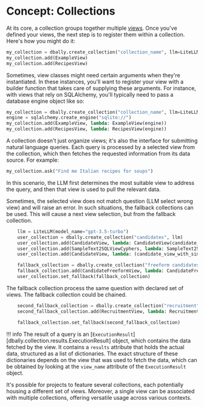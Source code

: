 # Concept: Collections

At its core, a collection groups together multiple [views](views.md). Once you've defined your views, the next step is to register them within a collection. Here's how you might do it:

```python
my_collection = dbally.create_collection("collection_name", llm=LiteLLM())
my_collection.add(ExampleView)
my_collection.add(RecipesView)
```

Sometimes, view classes might need certain arguments when they're instantiated. In these instances, you'll want to register your view with a builder function that takes care of supplying these arguments. For instance, with views that rely on SQLAlchemy, you'll typically need to pass a database engine object like so:

```python
my_collection = dbally.create_collection("collection_name", llm=LiteLLM())
engine = sqlalchemy.create_engine("sqlite://")
my_collection.add(ExampleView, lambda: ExampleView(engine))
my_collection.add(RecipesView, lambda: RecipesView(engine))
```

A collection doesn't just organize views; it's also the interface for submitting natural language queries. Each query is processed by a selected view from the collection, which then fetches the requested information from its data source. For example:

```python
my_collection.ask("Find me Italian recipes for soups")
```

In this scenario, the LLM first determines the most suitable view to address the query, and then that view is used to pull the relevant data.

Sometimes, the selected view does not match question (LLM select wrong view) and will raise an error. In such situations, the fallback collections can be used.
This will cause a next view selection, but from the fallback collection.

```python
    llm = LiteLLM(model_name="gpt-3.5-turbo")
    user_collection = dbally.create_collection("candidates", llm)
    user_collection.add(CandidateView, lambda: CandidateView(candidate_view_with_similarity_store.engine))
    user_collection.add(SampleText2SQLViewCyphers, lambda: SampleText2SQLViewCyphers(create_freeform_memory_engine()))
    user_collection.add(CandidateView, lambda: (candidate_view_with_similarity_store.engine))

    fallback_collection = dbally.create_collection("freeform candidates", llm)
    fallback_collection.add(CandidateFreeformView, lambda: CandidateFreeformView(candidates_freeform.engine))
    user_collection.set_fallback(fallback_collection)
```
The fallback collection process the same question with declared set of views. The fallback collection could be chained.

```python
    second_fallback_collection = dbally.create_collection("recruitment", llm)
    second_fallback_collection.add(RecruitmentView, lambda: RecruitmentView(recruiting_engine))

    fallback_collection.set_fallback(second_fallback_collection)

```




!!! info
    The result of a query is an [`ExecutionResult`][dbally.collection.results.ExecutionResult] object, which contains the data fetched by the view. It contains a `results` attribute that holds the actual data, structured as a list of dictionaries. The exact structure of these dictionaries depends on the view that was used to fetch the data, which can be obtained by looking at the `view_name` attribute of the `ExecutionResult` object.

It's possible for projects to feature several collections, each potentially housing a different set of views. Moreover, a single view can be associated with multiple collections, offering versatile usage across various contexts.

